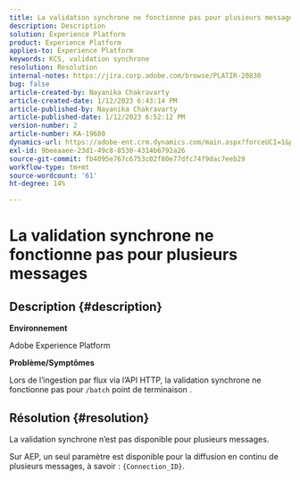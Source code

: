 ```yaml
---
title: La validation synchrone ne fonctionne pas pour plusieurs messages
description: Description
solution: Experience Platform
product: Experience Platform
applies-to: Experience Platform
keywords: KCS, validation synchrone
resolution: Resolution
internal-notes: https://jira.corp.adobe.com/browse/PLATIR-20830
bug: false
article-created-by: Nayanika Chakravarty
article-created-date: 1/12/2023 6:43:14 PM
article-published-by: Nayanika Chakravarty
article-published-date: 1/12/2023 6:52:12 PM
version-number: 2
article-number: KA-19680
dynamics-url: https://adobe-ent.crm.dynamics.com/main.aspx?forceUCI=1&pagetype=entityrecord&etn=knowledgearticle&id=f7d460f5-a892-ed11-aad1-6045bd006c82
exl-id: 9beeaaee-23d1-49c8-8530-4314b6792a26
source-git-commit: fb4095e767c6753c02f80e77dfc74f9dac7eeb29
workflow-type: tm+mt
source-wordcount: '61'
ht-degree: 14%

---
```


# La validation synchrone ne fonctionne pas pour plusieurs messages

## Description {#description}


<b>Environnement</b>

Adobe Experience Platform

<b>Problème/Symptômes</b>

Lors de l’ingestion par flux via l’API HTTP, la validation synchrone ne fonctionne pas pour `/batch` point de terminaison .


## Résolution {#resolution}


La validation synchrone n’est pas disponible pour plusieurs messages.

Sur AEP, un seul paramètre est disponible pour la diffusion en continu de plusieurs messages, à savoir : `{Connection_ID}`.
